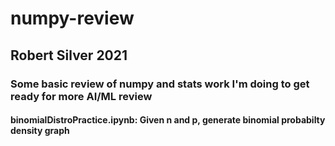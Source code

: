 # numpy-review
## Robert Silver 2021
###
### Some basic review of numpy and stats work I'm doing to get ready for more AI/ML review
#### binomialDistroPractice.ipynb: Given n and p, generate binomial probabilty density graph
